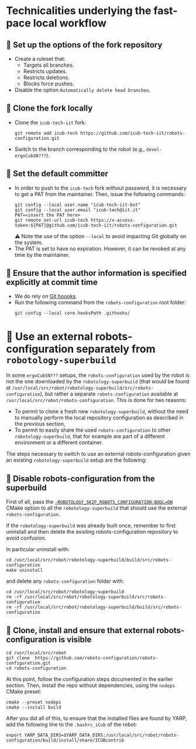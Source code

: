 Technicalities underlying the fast-pace local workflow
======================================================

## 🔲 Set up the options of the fork repository
- Create a ruleset that:
  - Targets all branches.
  - Restricts updates.
  - Restricts deletions.
  - Blocks force pushes.
- Disable the option `Automatically delete head branches`.

## 🔲 Clone the fork locally
- Clone the `icub-tech-iit` fork:
  ```console
  git remote add icub-tech https://github.com/icub-tech-iit/robots-configuration.git
  ```
- Switch to the branch corresponding to the robot (e.g., `devel-ergoCubSN???`).

## 🔲 Set the default committer
- In order to push to the `icub-tech` fork without password, it is necessary to get a PAT from the maintainer. Then, issue the following commands:
  ```console
  git config --local user.name "icub-tech-iit-bot"
  git config --local user.email "icub-tech@iit.it"
  PAT=<insert the PAT here>
  git remote set-url icub-tech https://x-access-token:${PAT}@github.com/icub-tech-iit/robots-configuration.git
  ```
  ⚠️ Note the use of the option `--local` to avoid impacting Git globally on the system.
- The PAT is set to have no expiration. However, it can be revoked at any time by the maintainer.

## 🔲 Ensure that the author information is specified explicitly at commit time
- We do rely on [Git hoooks](../.githooks).
- Run the following command from the `robots-configuration` root folder:
  ```console
  git config --local core.hooksPath .githooks/
  ```

# 🔘 Use an external robots-configuration separately from `robotology-superbuild`

In some `ergoCubSN???` setups, the `robots-configuration` used by the robot is not the one downloaded by the `robotology-superbuild` (that would be found at `/usr/local/src/robot/robotology-superbuild/src/robots-configuration`),
but rather a separate `robots-configuration` available at `/usr/local/src/robot/robots-configuration`. This is done for two reasons:
- To permit to clone a fresh new `robotology-superbuild`, without the need to manually perform the local repository configuration as described in the previous section,
- To permit to easily share the used `robots-configuration` to other `robotology-superbuild`, that for example are part of a different environment or a different container.

The steps necessary to switch to use an external robots-configuration given an existing `robotology-superbuild` setup are the following:

## 🔲 Disable robots-configuration from the superbuild

First of all, pass the [`-ROBOTOLOGY_SKIP_ROBOTS_CONFIGURATION:BOOL=ON`](https://github.com/robotology/robotology-superbuild/pull/1775) CMake option to all the `robotology-superbuild` that should use the external `robots-configuration`.

If the `robotology-superbuild` was already built once, remember to first uninstall and then delete the existing robots-configuration repository to avoid confusion.

In particular uninstall with:

```console
cd /usr/local/src/robot/robotology-superbuild/build/src/robots-configuration
make uninstall
```

and delete any `robots-configuration` folder with:

```console
cd /usr/local/src/robot/robotology-superbuild
rm -rf /usr/local/src/robot/robotology-superbuild/src/robots-configuration
rm -rf /usr/local/src/robot/robotology-superbuild/build/src/robots-configuration
```

## 🔲 Clone, install and ensure that external robots-configuration is visible

```console
cd /usr/local/src/robot
git clone  https://github.com/robots-configuration/robots-configuration.git
cd robots-configuration
```

At this point, follow the configuration steps documented in the earlier section. Then, install the repo without dependencies, using the `nodeps` CMake preset:

```console
cmake --preset nodeps
cmake --install build
```

After you did all of this, to ensure that the installed files are found by YARP, add the following line to the `.bashrc_iCub` of the robot:

```console
export YARP_DATA_DIRS=$YARP_DATA_DIRS:/usr/local/src/robot/robots-configuration/build/install/share/ICUBcontrib
```
